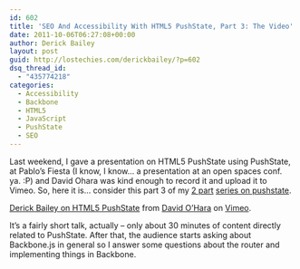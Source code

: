 ```yaml
---
id: 602
title: 'SEO And Accessibility With HTML5 PushState, Part 3: The Video'
date: 2011-10-06T06:27:08+00:00
author: Derick Bailey
layout: post
guid: http://lostechies.com/derickbailey/?p=602
dsq_thread_id:
  - "435774218"
categories:
  - Accessibility
  - Backbone
  - HTML5
  - JavaScript
  - PushState
  - SEO
---
```

Last weekend, I gave a presentation on HTML5 PushState using PushState, at Pablo&#8217;s Fiesta (I know, I know… a presentation at an open spaces conf. ya. :P) and David Ohara was kind enough to record it and upload it to Vimeo. So, here it is… consider this part 3 of my [2 part](http://lostechies.com/derickbailey/2011/09/26/seo-and-accessibility-with-html5-pushstate-part-1-introducing-pushstate/) [series on pushstate](http://lostechies.com/derickbailey/2011/09/26/seo-and-accessibility-with-html5-pushstate-part-2-progressive-enhancement-with-backbone-js/).



[Derick Bailey on HTML5 PushState](http://vimeo.com/30100462) from [David O&#8217;Hara](http://vimeo.com/user8794814) on [Vimeo](http://vimeo.com).

It&#8217;s a fairly short talk, actually &#8211; only about 30 minutes of content directly related to PushState. After that, the audience starts asking about Backbone.js in general so I answer some questions about the router and implementing things in Backbone.